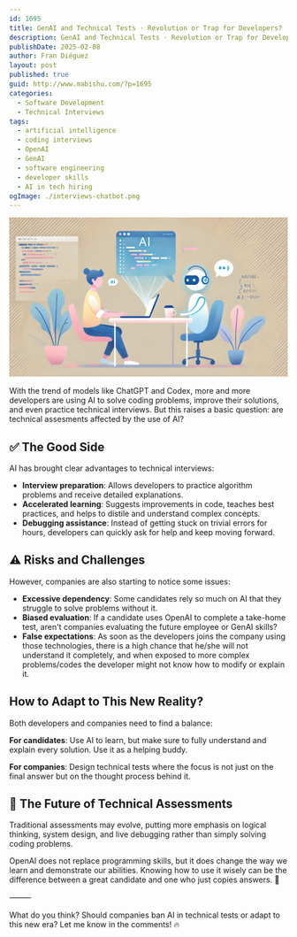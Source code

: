 ```yaml
---
id: 1695
title: GenAI and Technical Tests · Revolution or Trap for Developers?
description: GenAI and Technical Tests · Revolution or Trap for Developers?
publishDate: 2025-02-08
author: Fran Diéguez
layout: post
published: true
guid: http://www.mabishu.com/?p=1695
categories:
  - Software Development
  - Technical Interviews
tags:
  - artificial intelligence
  - coding interviews
  - OpenAI
  - GenAI
  - software engineering
  - developer skills
  - AI in tech hiring
ogImage: ./interviews-chatbot.png
---
```


![Interviews and chatbots](./interviews-chatbot.png)

With the trend of models like ChatGPT and Codex, more and more developers are using AI to solve coding problems, improve their solutions, and even practice technical interviews. But this raises a basic question: are technical assesments affected by the use of AI?

## ✅ The Good Side

AI has brought clear advantages to technical interviews:

- **Interview preparation**: Allows developers to practice algorithm problems and receive detailed explanations.
- **Accelerated learning**: Suggests improvements in code, teaches best practices, and helps to distile and understand complex concepts.
- **Debugging assistance**: Instead of getting stuck on trivial errors for hours, developers can quickly ask for help and keep moving forward.

## ⚠️ Risks and Challenges

However, companies are also starting to notice some issues:

- **Excessive dependency**: Some candidates rely so much on AI that they struggle to solve problems without it.
- **Biased evaluation**: If a candidate uses OpenAI to complete a take-home test, aren't companies evaluating the future employee or GenAI skills?
- **False expectations**: As soon as the developers joins the company using those technologies, there is a high chance that he/she will not understand it completely, and when exposed to more complex problems/codes the developer might not know how to modify or explain it.

## How to Adapt to This New Reality?

Both developers and companies need to find a balance:

**For candidates**: Use AI to learn, but make sure to fully understand and explain every solution. Use it as a helping buddy.

**For companies**: Design technical tests where the focus is not just on the final answer but on the thought process behind it.

## 🔮 The Future of Technical Assessments

Traditional assessments may evolve, putting more emphasis on logical thinking, system design, and live debugging rather than simply solving coding problems.

OpenAI does not replace programming skills, but it does change the way we learn and demonstrate our abilities. Knowing how to use it wisely can be the difference between a great candidate and one who just copies answers. 🚀

⸻

What do you think? Should companies ban AI in technical tests or adapt to this new era? Let me know in the comments! 🔥